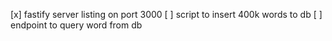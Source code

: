 [x] fastify server listing on port 3000
[ ] script to insert 400k words to db
[ ] endpoint to query word from db
